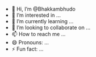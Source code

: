 - 👋 Hi, I’m @Bhakkambhudo
- 👀 I’m interested in ...
- 🌱 I’m currently learning ...
- 💞️ I’m looking to collaborate on ...
- 📫 How to reach me ...
- 😄 Pronouns: ...
- ⚡ Fun fact: ...

<!---
Bhakkambhudo/Bhakkambhudo is a ✨ special ✨ repository because its `README.md` (this file) appears on your GitHub profile.
You can click the Preview link to take a look at your changes.
--->
